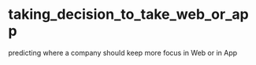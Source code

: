 # taking_decision_to_take_web_or_app
predicting where a company should keep more focus in Web or in App
